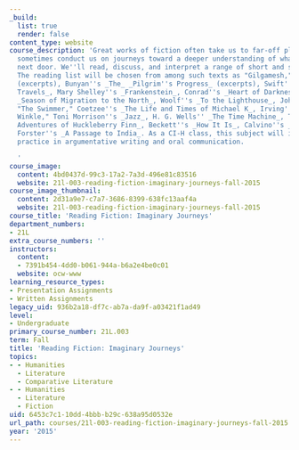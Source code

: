 ```yaml
---
_build:
  list: true
  render: false
content_type: website
course_description: 'Great works of fiction often take us to far-off places; they
  sometimes conduct us on journeys toward a deeper understanding of what''s right
  next door. We''ll read, discuss, and interpret a range of short and short-ish works:
  The reading list will be chosen from among such texts as "Gilgamesh," Homer''s _Odyssey_
  (excerpts), Bunyan''s _The_ _Pilgrim''s Progress_ (excerpts), Swift''s _Gulliver''s
  Travels_, Mary Shelley''s _Frankenstein_, Conrad''s _Heart of Darkness_, Saleh''s
  _Season of Migration to the North_, Woolf''s _To the Lighthouse_, John Cheever''s
  "The Swimmer," Coetzee''s _The Life and Times of Michael K_, Irving''s "Rip Van
  Winkle," Toni Morrison''s _Jazz_, H. G. Wells'' _The Time Machine_, Twain''s _The
  Adventures of Huckleberry Finn_, Beckett''s _How It Is_, Calvino''s _Invisible Cities_,
  Forster''s _A Passage to India_. As a CI-H class, this subject will involve substantial
  practice in argumentative writing and oral communication.

  '
course_image:
  content: 4bd0437d-99c3-17a2-7a3d-496e81c83516
  website: 21l-003-reading-fiction-imaginary-journeys-fall-2015
course_image_thumbnail:
  content: 2d31a9e7-c7a7-3686-8399-638fc13aaf4a
  website: 21l-003-reading-fiction-imaginary-journeys-fall-2015
course_title: 'Reading Fiction: Imaginary Journeys'
department_numbers:
- 21L
extra_course_numbers: ''
instructors:
  content:
  - 7391b454-4dd0-b061-944a-b6a2e4be0c01
  website: ocw-www
learning_resource_types:
- Presentation Assignments
- Written Assignments
legacy_uid: 936b2a18-df7c-ab7a-da9f-a03421f1ad49
level:
- Undergraduate
primary_course_number: 21L.003
term: Fall
title: 'Reading Fiction: Imaginary Journeys'
topics:
- - Humanities
  - Literature
  - Comparative Literature
- - Humanities
  - Literature
  - Fiction
uid: 6453c7c1-10dd-4bbb-b29c-638a95d0532e
url_path: courses/21l-003-reading-fiction-imaginary-journeys-fall-2015
year: '2015'
---
```

